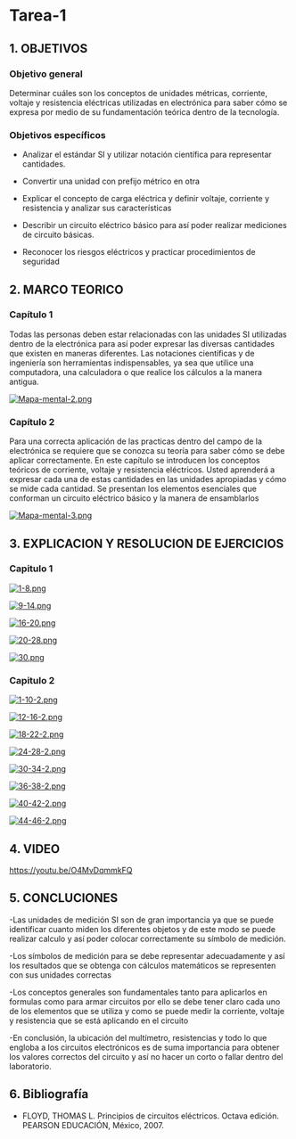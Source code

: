 # Tarea-1
## 1. OBJETIVOS
### Objetivo general
Determinar cuáles son los conceptos de unidades métricas, corriente, voltaje y resistencia eléctricas
utilizadas en electrónica para saber cómo se expresa por medio de su fundamentación teórica dentro de la tecnología.
### Objetivos específicos
-	Analizar el estándar SI y utilizar notación científica para representar cantidades.

-	Convertir una unidad con prefijo métrico en otra

-	Explicar el concepto de carga eléctrica y definir voltaje, corriente y resistencia y analizar sus características

-	Describir un circuito eléctrico básico para así poder realizar mediciones de circuito básicas.

-	 Reconocer los riesgos eléctricos y practicar procedimientos de seguridad

## 2.	MARCO TEORICO
### Capítulo 1
Todas las personas deben estar relacionadas con las unidades SI utilizadas dentro de la electrónica 
para así poder expresar las diversas cantidades que existen en maneras diferentes. Las notaciones científicas 
y de ingeniería son herramientas indispensables, ya sea que utilice una computadora, 
una calculadora o que realice los cálculos a la manera antigua.

[![Mapa-mental-2.png](https://i.postimg.cc/1zDB8Zsx/Mapa-mental-2.png)](https://postimg.cc/WDbgyCdS)

### Capítulo 2
Para una correcta aplicación de las practicas dentro del campo de la electrónica se requiere que se 
conozca su teoría para saber cómo se debe aplicar correctamente. En este capítulo se introducen los conceptos 
teóricos de corriente, voltaje y resistencia eléctricos. Usted aprenderá a expresar cada una de 
estas cantidades en las unidades apropiadas y cómo se mide cada cantidad. 
Se presentan los elementos esenciales que conforman un circuito eléctrico básico y la manera de ensamblarlos

[![Mapa-mental-3.png](https://i.postimg.cc/tTC690gN/Mapa-mental-3.png)](https://postimg.cc/DWH0cMLS)

## 3.	EXPLICACION Y RESOLUCION DE EJERCICIOS 
### Capitulo 1

[![1-8.png](https://i.postimg.cc/P5Pbp3BM/1-8.png)](https://postimg.cc/sMCGbcfB)

[![9-14.png](https://i.postimg.cc/76DTVmQd/9-14.png)](https://postimg.cc/hJyj4bn1)

[![16-20.png](https://i.postimg.cc/mDw16CvD/16-20.png)](https://postimg.cc/G84p48hw)

[![20-28.png](https://i.postimg.cc/cCkgdZ4G/20-28.png)](https://postimg.cc/64R5hkvM)

[![30.png](https://i.postimg.cc/ZYwy8PPs/30.png)](https://postimg.cc/6TG3wvmC)

### Capitulo 2

[![1-10-2.png](https://i.postimg.cc/L8ydtk2D/1-10-2.png)](https://postimg.cc/0zJHxw6K)

[![12-16-2.png](https://i.postimg.cc/MTVrF12h/12-16-2.png)](https://postimg.cc/CBMNZBKN)

[![18-22-2.png](https://i.postimg.cc/Bb3w9tJt/18-22-2.png)](https://postimg.cc/dkW9GskK)

[![24-28-2.png](https://i.postimg.cc/wx5G55kN/24-28-2.png)](https://postimg.cc/grJsmZQc)

[![30-34-2.png](https://i.postimg.cc/2Sy9fsNd/30-34-2.png)](https://postimg.cc/Mnkm7rTX)

[![36-38-2.png](https://i.postimg.cc/j2vcpX8k/36-38-2.png)](https://postimg.cc/CnBbDjpj)

[![40-42-2.png](https://i.postimg.cc/63XhTSgm/40-42-2.png)](https://postimg.cc/67MZmH9r)

[![44-46-2.png](https://i.postimg.cc/05ZC2VfV/44-46-2.png)](https://postimg.cc/xqJm6yBm)

## 4.	VIDEO
https://youtu.be/O4MvDqmmkFQ

## 5.	CONCLUCIONES
-Las unidades de medición SI son de gran importancia ya que se puede identificar cuanto miden los diferentes objetos y de este modo se puede realizar calculo y así poder colocar correctamente su símbolo de medición.

-Los símbolos de medición para se debe representar adecuadamente y así los resultados que se obtenga con cálculos matemáticos 
se representen con sus unidades correctas

-Los conceptos generales son fundamentales tanto para aplicarlos en formulas como para armar circuitos por ello se debe tener 
claro cada uno de los elementos que se utiliza y como se puede medir la corriente, voltaje y resistencia que se está aplicando en el circuito

-En conclusión, la ubicación del multímetro, resistencias y todo lo que engloba a los circuitos electrónicos es de suma 
importancia para obtener los valores correctos del circuito y así no hacer un corto o fallar dentro del laboratorio. 

## 6.	Bibliografía
- FLOYD, THOMAS L. Principios de circuitos eléctricos. Octava edición. PEARSON EDUCACIÓN, México, 2007.







